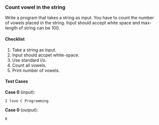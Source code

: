### Count vowel in the string

Write a program that takes a string as input. You have to count the number of vowels placed in the string. Input should accept white space and max-length of string can be 100.

#### Checklist

1. Take a string as input.
2. Input should accpet white-space.
3. Use standard i/o.
4. Count all vowels.
5. Print number of vowels.

#### Test Cases

**Case 0** (_input_):

```
I love C Programming
```

**Case 0** (_output_):

```
6
```
